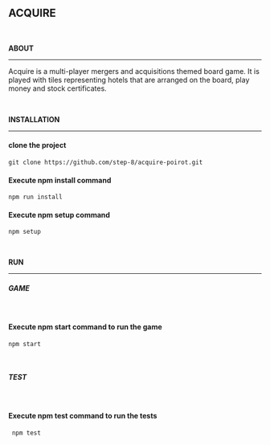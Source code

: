 ## __ACQUIRE__
<br>

__ABOUT__

---

Acquire is a multi-player mergers and acquisitions themed board game. It is played with tiles representing hotels that are arranged on the board, play money and stock certificates. 

<br>

__INSTALLATION__

---

  #### __clone the project__

  ```
  git clone https://github.com/step-8/acquire-poirot.git
  ```
  #### __Execute npm install command__

 ```
 npm run install
 ```

 #### __Execute npm setup command__
 ```
 npm setup
 ```
<br>


__RUN__ 

---

##### __GAME__
<br>

  #### __Execute npm start command to run the game__

 ```
 npm start
 ```
<br>

##### __TEST__
<br>

  #### __Execute npm test command to run the tests__

```
 npm test
```